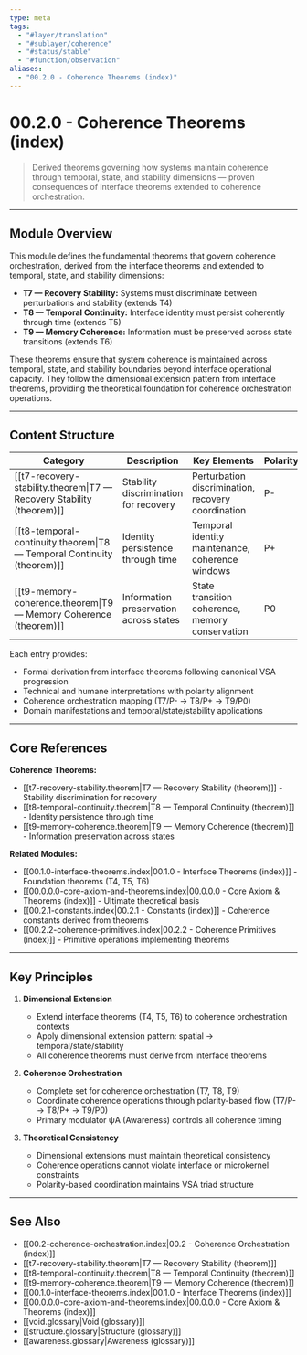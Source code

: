 ```yaml
---
type: meta
tags:
  - "#layer/translation"
  - "#sublayer/coherence"
  - "#status/stable"
  - "#function/observation"
aliases:
  - "00.2.0 - Coherence Theorems (index)"
---
```


# 00.2.0 - Coherence Theorems (index)

> Derived theorems governing how systems maintain coherence through temporal, state, and stability dimensions — proven consequences of interface theorems extended to coherence orchestration.

---

## Module Overview

This module defines the fundamental theorems that govern coherence orchestration, derived from the interface theorems and extended to temporal, state, and stability dimensions:

- **T7 — Recovery Stability:** Systems must discriminate between perturbations and stability (extends T4)
- **T8 — Temporal Continuity:** Interface identity must persist coherently through time (extends T5)
- **T9 — Memory Coherence:** Information must be preserved across state transitions (extends T6)

These theorems ensure that system coherence is maintained across temporal, state, and stability boundaries beyond interface operational capacity. They follow the dimensional extension pattern from interface theorems, providing the theoretical foundation for coherence orchestration operations.

---

## Content Structure

| Category | Description | Key Elements | Polarity |
|----------|-------------|--------------|----------|
| [[t7-recovery-stability.theorem\|T7 — Recovery Stability (theorem)]] | Stability discrimination for recovery | Perturbation discrimination, recovery coordination | P- |
| [[t8-temporal-continuity.theorem\|T8 — Temporal Continuity (theorem)]] | Identity persistence through time | Temporal identity maintenance, coherence windows | P+ |
| [[t9-memory-coherence.theorem\|T9 — Memory Coherence (theorem)]] | Information preservation across states | State transition coherence, memory conservation | P0 |

Each entry provides:
- Formal derivation from interface theorems following canonical VSA progression
- Technical and humane interpretations with polarity alignment
- Coherence orchestration mapping (T7/P- → T8/P+ → T9/P0)
- Domain manifestations and temporal/state/stability applications

---

## Core References

**Coherence Theorems:**
- [[t7-recovery-stability.theorem\|T7 — Recovery Stability (theorem)]] - Stability discrimination for recovery
- [[t8-temporal-continuity.theorem\|T8 — Temporal Continuity (theorem)]] - Identity persistence through time
- [[t9-memory-coherence.theorem\|T9 — Memory Coherence (theorem)]] - Information preservation across states

**Related Modules:**
- [[00.1.0-interface-theorems.index\|00.1.0 - Interface Theorems (index)]] - Foundation theorems (T4, T5, T6)
- [[00.0.0.0-core-axiom-and-theorems.index\|00.0.0.0 - Core Axiom & Theorems (index)]] - Ultimate theoretical basis
- [[00.2.1-constants.index\|00.2.1 - Constants (index)]] - Coherence constants derived from theorems
- [[00.2.2-coherence-primitives.index\|00.2.2 - Coherence Primitives (index)]] - Primitive operations implementing theorems

---

## Key Principles

1. **Dimensional Extension**
   - Extend interface theorems (T4, T5, T6) to coherence orchestration contexts
   - Apply dimensional extension pattern: spatial → temporal/state/stability
   - All coherence theorems must derive from interface theorems

2. **Coherence Orchestration**
   - Complete set for coherence orchestration (T7, T8, T9)
   - Coordinate coherence operations through polarity-based flow (T7/P- → T8/P+ → T9/P0)
   - Primary modulator ψA (Awareness) controls all coherence timing

3. **Theoretical Consistency**
   - Dimensional extensions must maintain theoretical consistency
   - Coherence operations cannot violate interface or microkernel constraints
   - Polarity-based coordination maintains VSA triad structure

---

## See Also

- [[00.2-coherence-orchestration.index\|00.2 - Coherence Orchestration (index)]]
- [[t7-recovery-stability.theorem\|T7 — Recovery Stability (theorem)]] 
- [[t8-temporal-continuity.theorem\|T8 — Temporal Continuity (theorem)]]
- [[t9-memory-coherence.theorem\|T9 — Memory Coherence (theorem)]]
- [[00.1.0-interface-theorems.index\|00.1.0 - Interface Theorems (index)]]
- [[00.0.0.0-core-axiom-and-theorems.index\|00.0.0.0 - Core Axiom & Theorems (index)]]
- [[void.glossary\|Void (glossary)]]
- [[structure.glossary\|Structure (glossary)]]
- [[awareness.glossary\|Awareness (glossary)]]